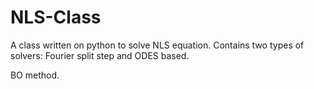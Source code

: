 # NLS-Class
A class written on python to solve NLS equation. Contains two types of solvers: Fourier split step and ODES based.


BO method.
